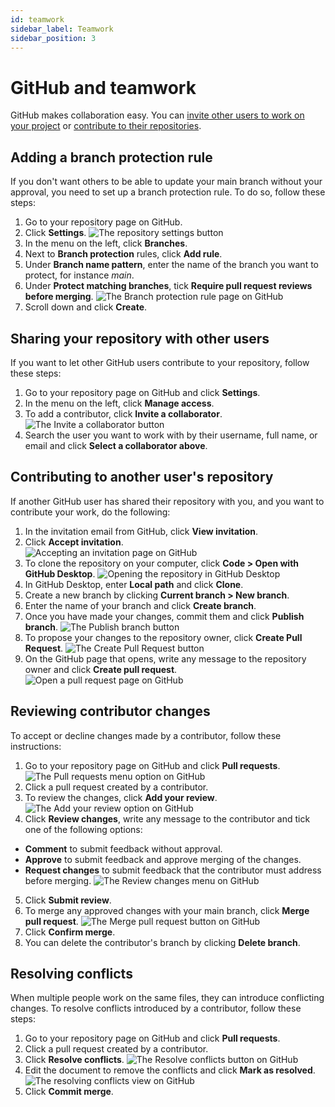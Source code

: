 ```yaml
---
id: teamwork
sidebar_label: Teamwork
sidebar_position: 3
---
```


GitHub and teamwork
===================

GitHub makes collaboration easy. You can [invite other users to work on your project](#sharing-your-repository-with-other-users) or [contribute to their repositories](#contributing-to-another-users-repository).

## Adding a branch protection rule

If you don't want others to be able to update your main branch without your approval, you need to set up a branch protection rule. To do so, follow these steps:

1. Go to your repository page on GitHub.
2. Click **Settings**.
  ![The repository settings button](../../static/img/figures/github-settings.jpg)
4. In the menu on the left, click **Branches**.
5. Next to **Branch protection** rules, click **Add rule**.
6. Under **Branch name pattern**, enter the name of the branch you want to protect, for instance *main*.
7. Under **Protect matching branches**, tick **Require pull request reviews before merging**.
   ![The Branch protection rule page on GitHub](../../static/img/figures/github-batch-protection.jpg)
8. Scroll down and click **Create**.

## Sharing your repository with other users

If you want to let other GitHub users contribute to your repository, follow these steps:

1. Go to your repository page on GitHub and click **Settings**.
2. In the menu on the left, click **Manage access**.
3. To add a contributor, click **Invite a collaborator**.
  ![The Invite a collaborator button](../../static/img/figures/github-invite.jpg)
4. Search the user you want to work with by their username, full name, or email and click **Select a collaborator above**.

## Contributing to another user's repository

If another GitHub user has shared their repository with you, and you want to contribute your work, do the following:

1. In the invitation email from GitHub, click **View invitation**.
2. Click **Accept invitation**.  
  ![Accepting an invitation page on GitHub](../../static/img/figures/github-accept-invitation.jpg)  
3. To clone the repository on your computer, click **Code > Open with GitHub Desktop**.
  ![Opening the repository in GitHub Desktop](../../static/img/figures/github-open-with-gh-desktop.jpg)
4. In GitHub Desktop, enter **Local path** and click **Clone**.
5. Create a new branch by clicking **Current branch > New branch**.
6. Enter the name of your branch and click **Create branch**.
7. Once you have made your changes, commit them and click **Publish branch**.
   ![The Publish branch button](../../static/img/figures/github-publish-branch.jpg)
8. To propose your changes to the repository owner, click **Create Pull Request**.
  ![The Create Pull Request button](../../static/img/figures/github-pull-request.jpg)
9. On the GitHub page that opens, write any message to the repository owner and click **Create pull request**.
  ![Open a pull request page on GitHub](../../static/img/figures/github-open-pull-request.jpg)

## Reviewing contributor changes

To accept or decline changes made by a contributor, follow these instructions:

1. Go to your repository page on GitHub and click **Pull requests**.
  ![The Pull requests menu option on GitHub](../../static/img/figures/github-pull-requests.jpg)
2. Click a pull request created by a contributor.
3. To review the changes, click **Add your review**.
  ![The Add your review option on GitHub](../../static/img/figures/github-add-your-review.jpg)
4. Click **Review changes**, write any message to the contributor and tick one of the following options:
  - **Comment** to submit feedback without approval.
  - **Approve** to submit feedback and approve merging of the changes.
  - **Request changes** to submit feedback that the contributor must address before merging.
  ![The Review changes menu on GitHub](../../static/img/figures/github-review-changes.jpg)
5. Click **Submit review**.
6. To merge any approved changes with your main branch, click **Merge pull request**.
  ![The Merge pull request button on GitHub](../../static/img/figures/github-merging-pull-request.jpg)
7. Click **Confirm merge**.
8. You can delete the contributor's branch by clicking **Delete branch**.

## Resolving conflicts

When multiple people work on the same files, they can introduce conflicting changes. To resolve conflicts introduced by a contributor, follow these steps:

1. Go to your repository page on GitHub and click **Pull requests**.
2. Click a pull request created by a contributor.
3. Click **Resolve conflicts**.
  ![The Resolve conflicts button on GitHub](../../static/img/figures/github-resolve-conflicts.jpg)
4. Edit the document to remove the conflicts and click **Mark as resolved**.
  ![The resolving conflicts view on GitHub](../../static/img/figures/github-resolving-conflicts.jpg)
5. Click **Commit merge**.
